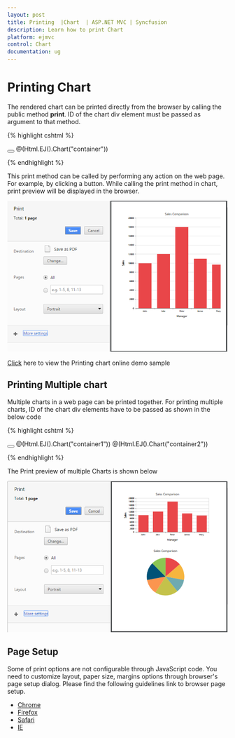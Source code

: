 ```yaml
---
layout: post
title: Printing  |Chart  | ASP.NET MVC | Syncfusion 
description: Learn how to print Chart
platform: ejmvc
control: Chart
documentation: ug
---
```


# Printing Chart
The rendered chart can be printed directly from the browser by calling the public method **print**. ID of the chart div element must be passed as argument to that method.

{% highlight cshtml %}

<button type="button" onclick="print()" ></button> 
@(Html.EJ().Chart("container"))
<script>
function print() {
var chartObj = $("#container").ejChart("instance");
chartObj.print("container");
        }

</script>


{% endhighlight %}


This print method can be called by performing any action on the web page. For example, by clicking a button. While calling the print method in chart, print preview will be displayed in the browser.

![](Printing_images/Printing_img1.png)

[Click](http://mvc.syncfusion.com/demos/web/chart/exports) here to view the Printing chart online demo sample

## Printing Multiple chart

Multiple charts in a web page can be printed together. For printing multiple charts, ID of the chart div elements have to be passed as shown in the below code 


{% highlight cshtml  %}
   
<button type="button" onclick="print()" ></button> 
@(Html.EJ().Chart("container1"))
@(Html.EJ().Chart("container2"))
<script>
function print() {
var chartObj = $("#container1").ejChart("instance");
chartObj.print("container1","container2");
        }

</script>

{% endhighlight %}

The Print preview of multiple Charts is shown below 

![](Printing_images/Printing_img2.png)

## Page Setup

Some of print options are not configurable through JavaScript code. You need to customize layout, paper size, margins options through browser's page setup dialog. Please find the following guidelines link to browser page setup.

* [Chrome](https://support.google.com/chrome/answer/1379552?hl=en)
* [Firefox](https://support.mozilla.org/en-US/kb/how-print-web-pages-firefox)
* [Safari](http://www.mintprintables.com/print-tips/adjust-margins-osx/)
* [IE](http://www.helpteaching.com/help/print/index.htm) 
